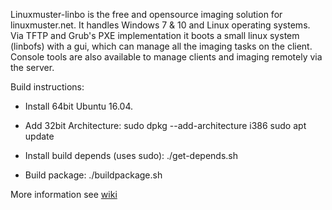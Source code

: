 Linuxmuster-linbo is the free and opensource imaging solution for linuxmuster.net. It handles Windows 7 & 10 and Linux operating systems. Via TFTP and Grub's PXE implementation it boots a small linux system (linbofs) with a gui, which can manage all the imaging tasks on the client. Console tools are also available to manage clients and imaging remotely via the server.

Build instructions:

* Install 64bit Ubuntu 16.04.

* Add 32bit Architecture:
  sudo dpkg --add-architecture i386
  sudo apt update

* Install build depends (uses sudo):
  ./get-depends.sh

* Build package:
  ./buildpackage.sh

More information see [wiki](https://github.com/linuxmuster/linuxmuster-linbo/wiki)
